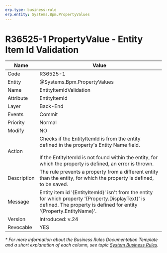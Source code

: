 ```yaml
---
erp.type: business-rule
erp.entity: Systems.Bpm.PropertyValues
---
```


# R36525-1 PropertyValue - Entity Item Id Validation

| Name | Value |
| ---- | ----- |
| Code | R36525-1 |
| Entity | @Systems.Bpm.PropertyValues |
| Name | EntityItemIdValidation |
| Attribute | EntityItemId |
| Layer | Back-End |
| Events | Commit |
| Priority | Normal |
| Modify | NO |
| Action | Checks if the EntityItemId is from the entity defined in the property's Entity Name field. <br> <br> If the EntityItemId is not found within the entity, for which the property is defined, an error is thrown. |
| Description | The rule prevents a property from a different entity than the entity, for which the property is defined, to be saved. |
| Message | Entity item id '{EntityItemId}' isn't from the entity for which property '{Property.DisplayText}' is defined. The property is defined for entity '{Property.EntityName}'.|
| Version | Introduced: v.24 |
| Revocable | YES |

*\* For more information about the Business Rules Documentation Template and a short explanation of each column, see
topic [System Business Rules](../templates/template-description-system-business-rules.md).*
